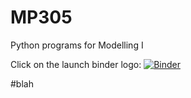 # MP305
 Python programs for Modelling I

Click on the launch binder logo: 
[![Binder](https://mybinder.org/badge_logo.svg)](https://mybinder.org/v2/gh/mptuite/mp305/master)

#blah 